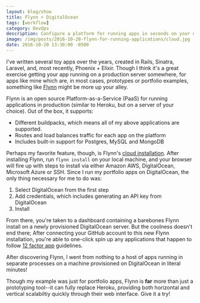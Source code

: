 ```yaml
---
layout: blog/show
title: Flynn + DigitalOcean
tags: [workflow]
category: DevOps
description: Configure a platform for running apps in seconds on your own servers using Flynn
image: /img/posts/2016-10-20-flynn-for-running-applications/cloud.jpg
date: 2016-10-20 13:30:00 -0500
---
```


I've written several toy apps over the years, created in Rails, Sinatra,
Laravel, and, most recently, Phoenix + Elixir. Though I think it's a great
exercise getting your app running on a production server somewhere, for apps
like mine which are, in most cases, prototypes or portfolio examples, something
like [Flynn][flynn] might be more up your alley.

[flynn]: https://flynn.io

Flynn is an open source Platform-as-a-Service (PaaS) for running applications in
production (similar to Heroku, but on a server of your choice). Out of the box,
it supports:

- Different buildpacks, which means all of my above applications are supported.
- Routes and load balances traffic for each app on the platform
- Includes built-in support for Postgres, MySQL and MongoDB

Perhaps my favorite feature, though, is Flynn's [cloud installation][flynn-cloud].
After installing Flynn, run `flynn install` on your local machine, and your
browser will fire up with steps to install via either Amazon AWS, DigitalOcean,
Microsoft Azure or SSH. Since I run my portfolio apps on DigitalOcean, the only
thing necessary for me to do was:

[flynn-cloud]: https://flynn.io/docs/installation/cloud

1. Select DigitalOcean from the first step
2. Add credentials, which includes generating an API key from DigitalOcean
3. Install

From there, you're taken to a dashboard containing a barebones Flynn install on
a newly provisioned DigitalOcean server. But the coolness doesn't end there;
After connecting your GitHub account to this new Flynn installation, you're able
to one-click spin up any applications that happen to follow [12 factor
app][12-factor] guidelines.

[12-factor]: https://12factor.net

After discovering Flynn, I went from nothing to a host of apps running in
separate processes on a machine provisioned on DigitalOcean in literal minutes!

Though my example was just for portfolio apps, Flynn is **far** more than just a
prototyping tool--it can fully replace Heroku, providing both horizontal and
vertical scalabiltiy quickly through their web interface. Give it a try!
